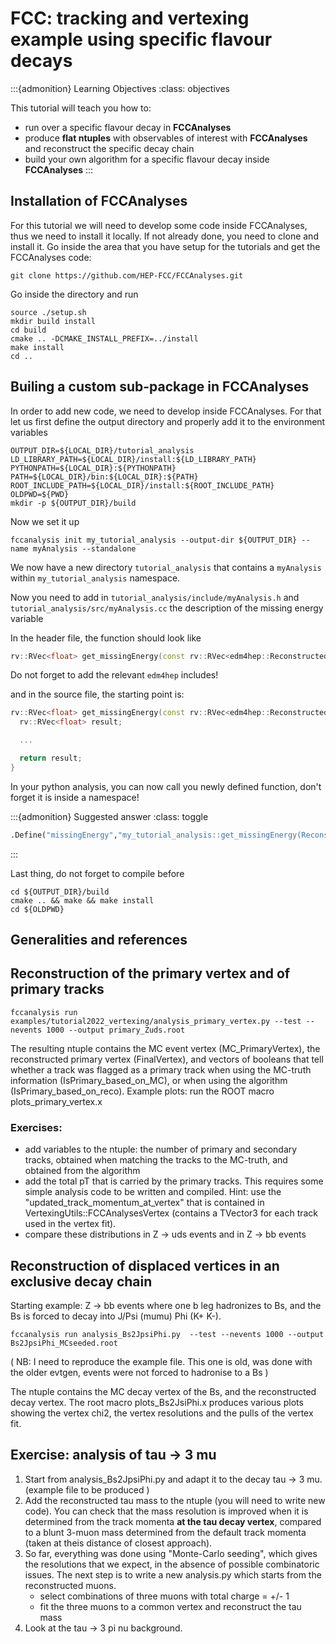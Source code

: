 
# FCC: tracking and vertexing example using specific flavour decays


:::{admonition} Learning Objectives
:class: objectives

This tutorial will teach you how to:

-   run over a specific flavour decay in **FCCAnalyses**
-   produce **flat ntuples** with observables of interest with **FCCAnalyses** and reconstruct the specific decay chain
-   build your own algorithm for a specific flavour decay inside **FCCAnalyses**
:::


## Installation of FCCAnalyses
For this tutorial we will need to develop some code inside FCCAnalyses, thus we need to install it locally. If not already done, you need to clone and install it.
Go inside the area that you have setup for the tutorials and get the FCCAnalyses code:

```shell
git clone https://github.com/HEP-FCC/FCCAnalyses.git
```

Go inside the directory and run

```shell
source ./setup.sh
mkdir build install
cd build
cmake .. -DCMAKE_INSTALL_PREFIX=../install
make install
cd ..
```


## Builing a custom sub-package in FCCAnalyses

In order to add new code, we need to develop inside FCCAnalyses. For that let us first define the output directory and properly add it to the environment variables

```shell
OUTPUT_DIR=${LOCAL_DIR}/tutorial_analysis
LD_LIBRARY_PATH=${LOCAL_DIR}/install:${LD_LIBRARY_PATH}
PYTHONPATH=${LOCAL_DIR}:${PYTHONPATH}
PATH=${LOCAL_DIR}/bin:${LOCAL_DIR}:${PATH}
ROOT_INCLUDE_PATH=${LOCAL_DIR}/install:${ROOT_INCLUDE_PATH}
OLDPWD=${PWD}
mkdir -p ${OUTPUT_DIR}/build
```

Now we set it up

```shell
fccanalysis init my_tutorial_analysis --output-dir ${OUTPUT_DIR} --name myAnalysis --standalone
```

We now have a new directory ```tutorial_analysis``` that contains a ```myAnalysis``` within ```my_tutorial_analysis``` namespace.

Now you need to add in ```tutorial_analysis/include/myAnalysis.h``` and ```tutorial_analysis/src/myAnalysis.cc``` the description of the missing energy variable

In the header file, the function should look like

```cpp
rv::RVec<float> get_missingEnergy(const rv::RVec<edm4hep::ReconstructedParticleData>& in);
```

Do not forget to add the relevant ```edm4hep``` includes!

and in the source file, the starting point is:

```cpp
rv::RVec<float> get_missingEnergy(const rv::RVec<edm4hep::ReconstructedParticleData>& in){
  rv::RVec<float> result;

  ...

  return result;
}
```

In your python analysis, you can now call you newly defined function, don't forget it is inside a namespace!

:::{admonition} Suggested answer
:class: toggle
```python
.Define("missingEnergy","my_tutorial_analysis::get_missingEnergy(ReconstructedParticle)")
```
:::


Last thing, do not forget to compile before

```shell
cd ${OUTPUT_DIR}/build
cmake .. && make && make install
cd ${OLDPWD}
```

## Generalities and references

## Reconstruction of the primary vertex and of primary tracks

```shell
fccanalysis run examples/tutorial2022_vertexing/analysis_primary_vertex.py --test --nevents 1000 --output primary_Zuds.root
```

The resulting ntuple contains the MC event vertex (MC_PrimaryVertex), the reconstructed primary vertex (FinalVertex), and vectors of booleans that tell whether a track was flagged as a primary track when using the MC-truth information (IsPrimary_based_on_MC), or when using the algorithm (IsPrimary_based_on_reco).
Example plots: run the ROOT macro plots_primary_vertex.x

### Exercises:
- add variables to the ntuple: the number of primary and secondary tracks, obtained when matching the tracks to the MC-truth, and obtained from the algorithm
- add the total pT that is carried by the primary tracks. This requires some simple analysis code to be written and compiled. Hint: use the "updated_track_momentum_at_vertex" that is contained in VertexingUtils::FCCAnalysesVertex (contains a TVector3 for each track used in the vertex fit).
- compare these distributions in Z -> uds events and in Z -> bb events


## Reconstruction of displaced vertices in an exclusive decay chain

Starting example: Z -> bb events where one b leg hadronizes to Bs, and the Bs is forced to decay into J/Psi (mumu) Phi (K+ K-).

```shell
fccanalysis run analysis_Bs2JpsiPhi.py  --test --nevents 1000 --output Bs2JpsiPhi_MCseeded.root
```

( NB: I need to reproduce the example file. This one is old, was done with the older evtgen, events were not forced to hadronise to a Bs )

The ntuple contains the MC decay vertex of the Bs, and the reconstructed decay vertex. The root macro plots_Bs2JsiPhi.x produces various plots showing the vertex chi2, the vertex resolutions and the pulls of the vertex fit.

## Exercise: analysis of tau -> 3 mu

1. Start from analysis_Bs2JpsiPhi.py and adapt it to the decay tau -> 3 mu.  (example file to be produced )
2. Add the reconstructed tau mass to the ntuple (you will need to write new code). You can check that the mass resolution is improved when it is determined from the track momenta **at the tau decay vertex**, compared to a blunt 3-muon mass determined from the default track momenta (taken at theis distance of closest approach).
3. So far, everything was done using "Monte-Carlo seeding", which gives the resolutions that we expect, in the absence of possible combinatoric issues. The next step is to write a new analysis.py which starts from the reconstructed muons.
   - select combinations of three muons with total charge = +/- 1
   - fit the three muons to a common vertex and reconstruct the tau mass
4. Look at the tau -> 3 pi nu background. 
  
        

